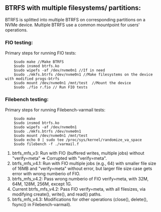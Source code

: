 ## BTRFS with multiple filesystems/ partitions:

BTRFS is splitted into multiple BTRFS on corresponding partitions on a NVMe device. Multiple BTRFS use a common mountpoint for users' operations.

### FIO testing:

Primary steps for running FIO tests:

        $sudo make //Make BTRFS 
        $sudo insmod btrfs.ko
        $sudo wipefs -af /dev/nvme0n1 //If in need
        $sudo ./mkfs.btrfs /dev/nvme0n1 //Make filesystems on the device with modified progs-btrfs
        $sudo mount /dev/nvme0n1 /mnt/test  //Mount the device 
        $sudo ./fio r.fio // Run FIO tests

### Filebench testing:

Primary steps for running Filebench-varmail tests:

        $sudo make
        $sudo insmod btrfs.ko
        $sudo wipefs -af /dev/nvme0n1
        $sudo ./mkfs.btrfs /dev/nvme0n1 
        $sudo mount /dev/nvme0n1 /mnt/test
        $sudo echo 0 | sudo tee /proc/sys/kernel/randomize_va_space
        $sudo filebench -f ./varmail.f


1. btrfs_mfs_v3: Run with FIO (buffered writes, multiple jobs) without "verify=meta" => Corrupted with "verify=meta".
2. btrfs_mfs_v4.1: Run with FIO multiple jobs (e.g., 64) with smaller file size of 16MB and "verify=meta" without error, but larger file size case gets error with wrong numberio of FIO.
3. btrfs_mfs_v4.2: Pass wrong numberio of FIO verify=meta, with 32M, 64M, 128M, 256M, except 1G.
4. Current btrfs_mfs_v4.2: Pass FIO verify=meta, with all filesizes, via modifying create(), write(), and read() paths.
5. btrfs_mfs_v4.3: Modifications for other operations (close(), delete(), fsync() in Filebench-varmail).

